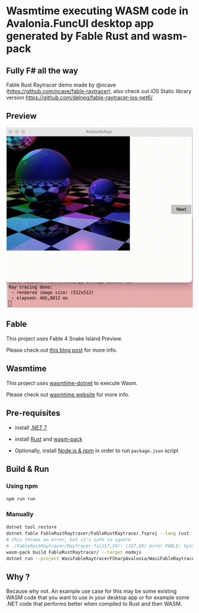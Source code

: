 # Wasmtime executing WASM code in Avalonia.FuncUI desktop app generated by Fable Rust and wasm-pack

## Fully F# all the way

Fable Rust Raytracer demo made by @ncave (https://github.com/ncave/fable-raytracer), also check out iOS Static library version https://github.com/delneg/fable-raytracer-ios-net6/

## Preview
![gif](https://github.com/delneg/WasmtimeFableRaytracerFSharpAvalonia/blob/master/assets/demo.gif?raw=true)

## Fable

This project uses Fable 4 Snake Island Preview.

Please check out [this blog post](https://fable.io/blog/2022/2022-06-06-Snake_Island_alpha.html) for more info.


## Wasmtime

This project uses [wasmtime-dotnet](https://github.com/bytecodealliance/wasmtime-dotnet) to execute Wasm. 

Please check out [wasmtime website](https://wasmtime.dev/) for more info.

## Pre-requisites


- install [.NET 7](https://dotnet.microsoft.com/en-us/download/dotnet/7.0)
- install [Rust](https://www.rust-lang.org/tools/install) and [wasm-pack](https://rustwasm.github.io/wasm-pack/installer/)


- Optionally, install [Node.js & npm](https://nodejs.org/en/) in order to run `package.json` script


## Build & Run

### Using npm

```bash
npm run run
```

### Manually

```bash
dotnet tool restore
dotnet fable FableRustRaytracer/FableRustRaytracer.fsproj --lang rust --outDir FableRustRaytracer/
# this throws an error, but it's safe to ignore
# ./FableRustRaytracer/RayTracer.fs(157,34): (157,69) error FABLE: System.Double.Pow is not supported by Fable
wasm-pack build FableRustRaytracer/ --target nodejs
dotnet run --project WasiFableRaytracerFSharpAvalonia/WasiFableRaytracerFSharpAvalonia.fsproj
```


## Why ?

Because why not.
An example use case for this may be some existing WASM code that you want to use in your desktop app or for example some .NET code that performs better when compiled to Rust and then WASM.
